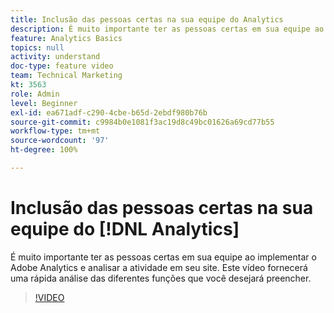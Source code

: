 ```yaml
---
title: Inclusão das pessoas certas na sua equipe do Analytics
description: É muito importante ter as pessoas certas em sua equipe ao implementar o Adobe Analytics e analisar a atividade em seu site. Este vídeo fornecerá uma rápida análise das diferentes funções que você desejará preencher.
feature: Analytics Basics
topics: null
activity: understand
doc-type: feature video
team: Technical Marketing
kt: 3563
role: Admin
level: Beginner
exl-id: ea671adf-c290-4cbe-b65d-2ebdf980b76b
source-git-commit: c9984b0e1081f3ac19d8c49bc01626a69cd77b55
workflow-type: tm+mt
source-wordcount: '97'
ht-degree: 100%

---
```


# Inclusão das pessoas certas na sua equipe do [!DNL Analytics]

É muito importante ter as pessoas certas em sua equipe ao implementar o Adobe Analytics e analisar a atividade em seu site. Este vídeo fornecerá uma rápida análise das diferentes funções que você desejará preencher.

>[!VIDEO](https://video.tv.adobe.com/v/28756/?quality=12)
